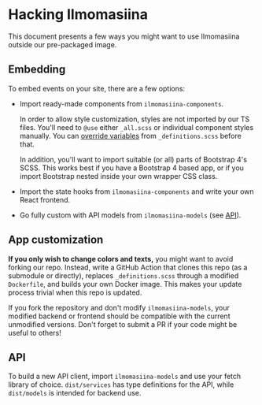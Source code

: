 # Hacking Ilmomasiina

This document presents a few ways you might want to use Ilmomasiina outside our pre-packaged image.

## Embedding

To embed events on your site, there are a few options:

- Import ready-made components from `ilmomasiina-components`.

  In order to allow style customization, styles are not imported by our TS files. You'll need to `@use` either
  `_all.scss` or individual component styles manually. You can
  [override variables](https://sass-lang.com/documentation/at-rules/use#reassigning-variables) from `_definitions.scss`
  before that.

  In addition, you'll want to import suitable (or all) parts of Bootstrap 4's SCSS. This works best if you have a
  Bootstrap 4 based app, or if you import Bootstrap nested inside your own wrapper CSS class.
- Import the state hooks from `ilmomasiina-components` and write your own React frontend.
- Go fully custom with API models from `ilmomasiina-models` (see [API](#api)).

## App customization

**If you only wish to change colors and texts,** you might want to avoid forking our repo. Instead, write a
GitHub Action that clones this repo (as a submodule or directly), replaces `_definitions.scss` through a modified
`Dockerfile`, and builds your own Docker image. This makes your update process trivial when this repo is updated.

If you fork the repository and don't modify `ilmomasiina-models`,
your modified backend or frontend should be compatible with the current unmodified versions.
Don't forget to submit a PR if your code might be useful to others!

## API

To build a new API client, import `ilmomasiina-models` and use your fetch library of choice. `dist/services` has
type definitions for the API, while `dist/models` is intended for backend use.
